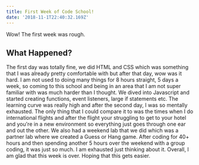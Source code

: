 ```yaml
---
title: First Week of Code School!
date: '2018-11-1T22:40:32.169Z'
---
```


Wow! The first week was rough.

## What Happened?
The first day was totally fine, we did HTML and CSS which was something that I was already pretty comfortable with but after that day, wow was it hard. I am not used to doing many things for 8 hours straight, 5 days a week, so coming to this school and being in an area that I am not super familiar with was much harder than I thought. We dived into Javascript and started creating functions, event listeners, large if statements etc. The learning curve was really high and after the second day, I was so mentally exhausted. The only thing that I could compare it to was the times when I do international flights and after the flight your struggling to get to your hotel and you're in a new environment so everything just goes through one ear and out the other. We also had a weekend lab that we did which was a partner lab where we created a Guess or Hang game. After coding for 40+ hours and then spending another 5 hours over the weekend with a group coding, it was just so much. I am exhausted just thinking about it. Overall, I am glad that this week is over. Hoping that this gets easier.
